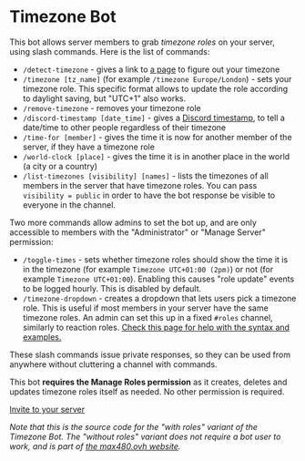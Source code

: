 # Timezone Bot

This bot allows server members to grab _timezone roles_ on your server, using slash commands. Here is the list of commands:

-    `/detect-timezone` - gives a link to [a page](https://max480.ovh/discord-bots/timezone-bot/detect-timezone) to figure out your timezone
-    `/timezone [tz_name]` (for example `/timezone Europe/London`) - sets your timezone role. This specific format allows to update the role according to daylight saving, but "UTC+1" also works.
-    `/remove-timezone` - removes your timezone role
-    `/discord-timestamp [date_time]` - gives a [Discord timestamp](https://discord.com/developers/docs/reference#message-formatting-timestamp-styles), to tell a date/time to other people regardless of their timezone
-    `/time-for [member]` - gives the time it is now for another member of the server, if they have a timezone role
-    `/world-clock [place]` - gives the time it is in another place in the world (a city or a country)
-    `/list-timezones [visibility] [names]` - lists the timezones of all members in the server that have timezone roles. You can pass `visibility = public` in order to have the bot response be visible to everyone in the channel.

Two more commands allow admins to set the bot up, and are only accessible to members with the "Administrator" or "Manage Server" permission:

-    `/toggle-times` - sets whether timezone roles should show the time it is in the timezone (for example `Timezone UTC+01:00 (2pm)`) or not (for example `Timezone UTC+01:00`). Enabling this causes "role update" events to be logged hourly. This is disabled by default.
-    `/timezone-dropdown` - creates a dropdown that lets users pick a timezone role. This is useful if most members in your server have the same timezone roles. An admin can set this up in a fixed `#roles` channel, similarly to reaction roles. [Check this page for help with the syntax and examples.](https://max480.ovh/discord-bots/timezone-bot/timezone-dropdown-help)

These slash commands issue private responses, so they can be used from anywhere without cluttering a channel with commands.

This bot **requires the Manage Roles permission** as it creates, deletes and updates timezone roles itself as needed. No other permission is required.

[Invite to your server](https://discord.com/oauth2/authorize?client_id=806514800045064213&scope=bot%20applications.commands&permissions=268435456)

_Note that this is the source code for the "with roles" variant of the Timezone Bot. The "without roles" variant does not require a bot user to work, and is part of [the max480.ovh website](https://github.com/max4805/RandomStuffWebsite/tree/main/src/main/java/com/max480/randomstuff/gae/discord/timezonebot)._
